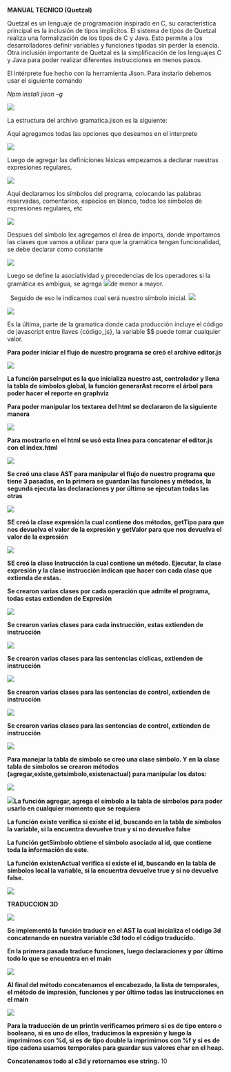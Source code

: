 ﻿**MANUAL TECNICO (Quetzal)** 

Quetzal es un lenguaje de programación inspirado en C, su característica principal es  la  inclusión  de  tipos  implícitos.  El  sistema  de  tipos  de  Quetzal  realiza  una formalización de los tipos de C y Java. Esto permite a los desarrolladores definir variables y funciones tipadas sin perder la esencia. Otra inclusión importante de Quetzal es la simplificación de los lenguajes C y Java para poder realizar diferentes instrucciones en menos pasos. 

El intérprete fue hecho con la herramienta Jison. Para instarlo debemos usar el siguiente comando  

*Npm install jison –g* 

![](Aspose.Words.b2ed5e7d-dc41-4e89-9ea3-c6f44f332e55.001.png)

La estructura del archivo gramatica.jison es la siguiente: 

Aquí agregamos todas las opciones que deseamos en el interprete 

![](Aspose.Words.b2ed5e7d-dc41-4e89-9ea3-c6f44f332e55.002.png)

Luego de agregar las definiciones léxicas empezamos a declarar nuestras expresiones regulares. 

![](Aspose.Words.b2ed5e7d-dc41-4e89-9ea3-c6f44f332e55.003.png)

Aquí declaramos los símbolos del programa, colocando las palabras reservadas, comentarios, espacios en blanco, todos los símbolos de expresiones regulares, etc 

![](Aspose.Words.b2ed5e7d-dc41-4e89-9ea3-c6f44f332e55.004.jpeg)

Despues del símbolo lex agregamos el área de imports, donde importamos las clases que vamos a utilizar para que la gramática tengan funcionalidad, se debe declarar como constante 

![](Aspose.Words.b2ed5e7d-dc41-4e89-9ea3-c6f44f332e55.005.png)

Luego se define la asociatividad y precedencias de los operadores si la gramática es ambigua, se agrega ![](Aspose.Words.b2ed5e7d-dc41-4e89-9ea3-c6f44f332e55.006.png)de menor a mayor. 

` `Seguido de eso le indicamos cual será nuestro símbolo inicial. 
![](Aspose.Words.b2ed5e7d-dc41-4e89-9ea3-c6f44f332e55.007.png)

![](Aspose.Words.b2ed5e7d-dc41-4e89-9ea3-c6f44f332e55.008.jpeg)

Es la última, parte de la gramatica donde cada producción incluye el código de javascript entre llaves {código\_js}, la variable $$ puede tomar cualquier valor. 

**Para poder iniciar el flujo de nuestro programa se creó el archivo editor.js**  

![](Aspose.Words.b2ed5e7d-dc41-4e89-9ea3-c6f44f332e55.009.jpeg)

**La función parseInput es la que inicializa nuestro ast, controlador y llena la tabla de símbolos global, la función generarAst recorre el árbol para poder hacer el reporte en graphviz** 

**Para poder manipular los textarea del html se declararon de la siguiente manera**  

![](Aspose.Words.b2ed5e7d-dc41-4e89-9ea3-c6f44f332e55.010.png)

**Para mostrarlo en el html se usó esta línea para concatenar el editor.js con el index.html** 

![](Aspose.Words.b2ed5e7d-dc41-4e89-9ea3-c6f44f332e55.011.png)

**Se creó una clase AST para manipular el flujo de nuestro programa que tiene 3 pasadas, en la primera se guardan las funciones y métodos, la segunda ejecuta las declaraciones y por último se ejecutan todas las otras** 

![](Aspose.Words.b2ed5e7d-dc41-4e89-9ea3-c6f44f332e55.012.jpeg)

**SE creó la clase expresión la cual contiene dos métodos, getTipo para que nos devuelva el valor de la expresión y getValor para que nos devuelva el valor de la expresión** 

![](Aspose.Words.b2ed5e7d-dc41-4e89-9ea3-c6f44f332e55.013.png)

**SE creó la clase Instrucción la cual contiene un método. Ejecutar, la clase expresión y la clase instrucción indican que hacer con cada clase que extienda de estas.** 

**Se crearon varias clases por cada operación que admite el programa, todas estas extienden de Expresión** 

![](Aspose.Words.b2ed5e7d-dc41-4e89-9ea3-c6f44f332e55.014.png)

**Se crearon varias clases para cada instrucción, estas extienden de instrucción** 

![](Aspose.Words.b2ed5e7d-dc41-4e89-9ea3-c6f44f332e55.015.png)

**Se crearon varias clases para las sentencias cíclicas, extienden de instrucción** 

![](Aspose.Words.b2ed5e7d-dc41-4e89-9ea3-c6f44f332e55.016.png)

**Se crearon varias clases para las sentencias de control, extienden de instrucción** 

![](Aspose.Words.b2ed5e7d-dc41-4e89-9ea3-c6f44f332e55.017.png)

**Se crearon varias clases para las sentencias de control, extienden de instrucción** 

![](Aspose.Words.b2ed5e7d-dc41-4e89-9ea3-c6f44f332e55.018.png)

**Para manejar la tabla de símbolo se creo una clase símbolo. Y en la clase tabla de símbolos se crearon métodos (agregar,existe,getsimbolo,existenactual) para manipular los datos:** 

![](Aspose.Words.b2ed5e7d-dc41-4e89-9ea3-c6f44f332e55.019.png)

![](Aspose.Words.b2ed5e7d-dc41-4e89-9ea3-c6f44f332e55.020.jpeg)**La función agregar, agrega el símbolo a la tabla de símbolos para poder usarlo en cualquier momento que se requiera** 

**La función existe verifica si existe el id, buscando en la tabla de símbolos la variable, si la encuentra devuelve true y si no devuelve false** 

**La función getSimbolo obtiene el símbolo asociado al id, que contiene toda la información de este.** 

**La función existenActual verifica si existe el id, buscando en la tabla de símbolos local la variable, si la encuentra devuelve true y si no devuelve false.** 

![](Aspose.Words.b2ed5e7d-dc41-4e89-9ea3-c6f44f332e55.021.png)

**TRADUCCION 3D** 

![](Aspose.Words.b2ed5e7d-dc41-4e89-9ea3-c6f44f332e55.022.jpeg)

**Se implementó la función traducir en el AST la cual inicializa el código 3d concatenando en nuestra variable c3d todo el código traducido.**  

**En la primera pasada traduce funciones, luego declaraciones y por último todo lo que se encuentra en el main** 

![](Aspose.Words.b2ed5e7d-dc41-4e89-9ea3-c6f44f332e55.023.jpeg)

**Al final del método concatenamos el encabezado, la lista de temporales, el método de impresión, funciones y por último todas las instrucciones en el main** 

![](Aspose.Words.b2ed5e7d-dc41-4e89-9ea3-c6f44f332e55.024.jpeg)

**Para la traducción de un println verificamos primero si es de tipo entero o booleano, si es uno de ellos, traducimos la expresión y luego la imprimimos con %d, si es de tipo double la imprimimos con %f y si es de tipo cadena usamos temporales para guardar sus valores char en el heap.** 

**Concatenamos todo al c3d y retornamos ese string.** 
10 

